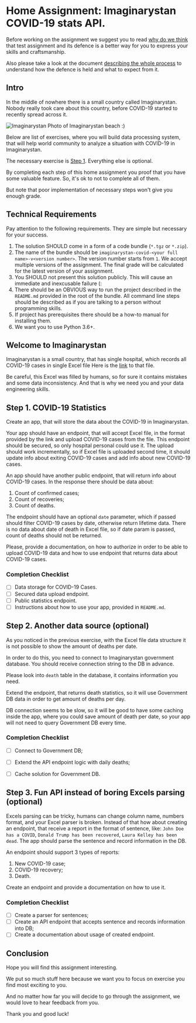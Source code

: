 Home Assignment: Imaginarystan COVID-19 stats API.
===========================

Before working on the assignment we suggest you to read [why do we think](../WHY-TA-DEFENCE.md) that test assignment
and its defence is a better way for you to express your skills and craftsmanship.

Also please take a look at the document [describing the whole process](../PROCESS.md) to understand how the defence is
held and what to expect from it.

Intro
-----

In the middle of nowhere there is a small country called Imaginarystan. Nobody really took care about this country,
before COVID-19 started to recently spread across it.


![Imaginarystan](https://images.pexels.com/photos/994605/pexels-photo-994605.jpeg?cs=srgb&dl=pexels-fabian-wiktor-994605.jpg&fm=jpg "Imaginarystan")
Photo of Imaginarystan beach :)

Below are list of exercises, where you will build data processing system, that will help world community
to analyze a situation with COVID-19 in Imaginarystan.

The necessary exercise is
[Step 1](#step-1-covid-19-statistics). Everything else is optional.

By completing each step of this home assignment you proof that you have some valuable feature. So, it's ok to not to
complete all of them.

But note that poor implementation of necessary steps won't give you enough grade.

Technical Requirements
----------------------

Pay attention to the following requirements. They are simple but necessary for your success.

1. The solution SHOULD come in a form of a code bundle (`*.tgz` or `*.zip`).
1. The name of the bundle should be `imaginarystan-covid-<your full name>-v<version number>`. The version number starts from
   `1`. We accept multiple versions of the assignment. The final grade will be calculated for the latest version of your
   assignment.
1. You SHOULD not present this solution publicly. This will cause an immediate and inexcusable failure (:
1. There should be an OBVIOUS way to run the project described in the `README.md` provided in the root of the
   bundle. All command line steps should be described as if you are talking to a person without programming skills.
1. If project has prerequisites there should be a how-to manual for installing them.
1. We want you to use Python 3.6+.


Welcome to Imaginarystan
---------------------

Imaginarystan is a small country, that has single hospital, which records all COVID-19 cases in single Excel file
Here is the [link](https://drive.google.com/file/d/1EGBny-NJGcr3_CT-oAsMDkwOmEPVGybU/view?usp=sharing) to that file.

Be careful, this Excel was filled by humans, so for sure it contains mistakes and some data inconsistency.
And that is why we need you and your data engineering skills.

Step 1. COVID-19 Statistics
---------------------------

Create an app, that will store the data about the COVID-19 in Imaginarystan.

Your app should have an endpoint, that will accept Excel file, in the format provided by the link
and upload COVID-19 cases from the file.
This endpoint should be secured, so only hospital personal could use it.
The upload should work incrementally, so if Excel file is uploaded second time, it should update info
about exiting COVID-19 cases and add info about new COVID-19 cases.


An app should have another public endpoint, that will return info about COVID-19 cases.
In the response there should be data about:
1. Count of confirmed cases;
1. Count of recoveries;
1. Count of deaths.

The endpoint should have an optional `date` parameter, which if passed should filter COVID-19 cases by date,
otherwise return lifetime data.
There is no data about date of death in Excel file, so if date param is passed, count of deaths should not be returned.

Please, provide a documentation, on how to authorize in order to be able to upload COVID-19 data and
how to use endpoint that returns data about COVID-19 cases.

### Completion Checklist

- [ ] Data storage for COVID-19 Cases.
- [ ] Secured data upload endpoint.
- [ ] Public statistics endpoint.
- [ ] Instructions about how to use your app, provided in `README.md`.

Step 2. Another data source (optional)
---------------------------

As you noticed in the previous exercise, with the Excel file data structure it is not possible to show the amount of
deaths per date.

In order to do this, you need to connect to Imaginarystan government database. You should receive connection string
to the DB in advance.

Please look into `death` table in the database, it contains information you need.

Extend the endpoint, that returns death statistics, so it will use Government DB data in order to get amount of deaths per day.

DB connection seems to be slow, so it will be good to have some caching inside the app, where you could save
amount of death per date, so your app will not need to query Government DB every time.

### Completion Checklist

- [ ] Connect to Government DB;
- [ ] Extend the API endpoint logic with daily deaths;
- [ ] Cache solution for Government DB.


Step 3. Fun API instead of boring Excels parsing (optional)
---------------------------

Excels parsing can be tricky, humans can change column name, numbers format, and your Excel parser is broken.
Instead of that how about creating an endpoint, that receive a report in the format of sentence, like:
`John Doe has a COVID`, `Donald Trump has been recovered`, `Laura Kelley has been dead`. 
The app should parse the sentence and record information in the DB.

An endpoint should support 3 types of reports:
1) New COVID-19 case;
2) COVID-19 recovery;
3) Death.

Create an endpoint and provide a documentation on how to use it.

### Completion Checklist

- [ ] Create a parser for sentences;
- [ ] Create an API endpoint that accepts sentence and records information into DB;
- [ ] Create a documentation about usage of created endpoint.

Conclusion
----------

Hope you will find this assignment interesting.

We put so much stuff here because we want you to focus on exercise you find most exciting to you.

And no matter how far you will decide to go through the assignment, we would love to hear feedback from you.

Thank you and good luck!
